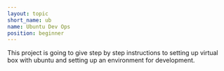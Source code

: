 ```yaml
---
layout: topic
short_name: ub
name: Ubuntu Dev Ops
position: beginner
---
```

This project is going to give step by step instructions to setting up virtual box with ubuntu and setting up an environment for development.